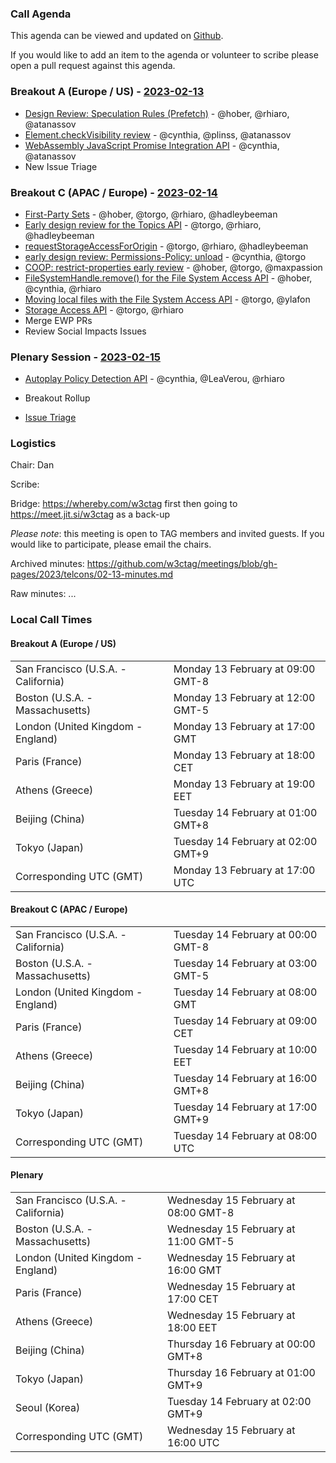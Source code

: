 ### Call Agenda

This agenda can be viewed and updated on [Github](https://github.com/w3ctag/meetings/blob/gh-pages/2023/telcons/02-13-agenda.md).

If you would like to add an item to the agenda or volunteer to scribe please open a pull request against this agenda.

### Breakout A (Europe / US) - [2023-02-13](https://www.timeanddate.com/worldclock/converter.html?iso=20230213T170000&p1=224&p2=43&p3=136&p4=195&p5=26&p6=33&p7=248&p8=235)

* [Design Review: Speculation Rules (Prefetch)](https://github.com/w3ctag/design-reviews/issues/721) - @hober, @rhiaro, @atanassov
* [Element.checkVisibility review](https://github.com/w3ctag/design-reviews/issues/734) - @cynthia, @plinss, @atanassov
* [WebAssembly JavaScript Promise Integration API](https://github.com/w3ctag/design-reviews/issues/809) - @cynthia, @atanassov
* New Issue Triage

### Breakout C (APAC / Europe) - [2023-02-14](https://www.timeanddate.com/worldclock/converter.html?iso=20230214T080000&p1=224&p2=43&p3=136&p4=195&p5=26&p6=33&p7=248&p8=235)

* [First-Party Sets](https://github.com/w3ctag/design-reviews/issues/342) - @hober, @torgo, @rhiaro, @hadleybeeman
* [Early design review for the Topics API](https://github.com/w3ctag/design-reviews/issues/726) - @torgo, @rhiaro, @hadleybeeman
* [requestStorageAccessForOrigin](https://github.com/w3ctag/design-reviews/issues/808) - @torgo, @rhiaro, @hadleybeeman
* [early design review: Permissions-Policy: unload](https://github.com/w3ctag/design-reviews/issues/738) - @cynthia, @torgo
* [COOP: restrict-properties early review](https://github.com/w3ctag/design-reviews/issues/760) - @hober, @torgo, @maxpassion
* [FileSystemHandle.remove() for the File System Access API](https://github.com/w3ctag/design-reviews/issues/773) - @hober, @cynthia, @rhiaro
* [Moving local files with the File System Access API](https://github.com/w3ctag/design-reviews/issues/805) - @torgo, @ylafon
* [Storage Access API](https://github.com/w3ctag/design-reviews/issues/807) - @torgo, @rhiaro
* Merge EWP PRs
* Review Social Impacts Issues

### Plenary Session - [2023-02-15](https://www.timeanddate.com/worldclock/converter.html?iso=20230215T160000&p1=224&p2=43&p3=136&p4=195&p5=26&p6=33&p7=248&p8=235)

* [Autoplay Policy Detection API](https://github.com/w3ctag/design-reviews/issues/810) - @cynthia, @LeaVerou, @rhiaro

* Breakout Rollup
* [Issue Triage](https://github.com/w3ctag/design-reviews/issues?q=is%3Aissue+is%3Aopen+label%3A%22Progress%3A+untriaged%22)

### Logistics

Chair: Dan

Scribe:

Bridge: https://whereby.com/w3ctag first then going to https://meet.jit.si/w3ctag as a back-up

*Please note*: this meeting is open to TAG members and invited guests. If you would like to participate, please email the chairs.

Archived minutes: https://github.com/w3ctag/meetings/blob/gh-pages/2023/telcons/02-13-minutes.md

Raw minutes: ...


### Local Call Times

#### Breakout A (Europe / US)

<table>
<tr><td> San Francisco (U.S.A. - California) <td> Monday 13 February at 09:00 GMT-8</td></tr>
<tr><td> Boston (U.S.A. - Massachusetts) <td> Monday 13 February at 12:00 GMT-5</td></tr>
<tr><td> London (United Kingdom - England) <td> Monday 13 February at 17:00 GMT</td></tr>
<tr><td> Paris (France) <td> Monday 13 February at 18:00 CET</td></tr>
<tr><td> Athens (Greece) <td> Monday 13 February at 19:00 EET</td></tr>
<tr><td> Beijing (China) <td> Tuesday 14 February at 01:00 GMT+8</td></tr>
<tr><td> Tokyo (Japan) <td> Tuesday 14 February at 02:00 GMT+9</td></tr>
<tr><td> Corresponding UTC (GMT) <td> Monday 13 February at 17:00 UTC</td></tr>
</table>

#### Breakout C (APAC / Europe)

<table>
<tr><td> San Francisco (U.S.A. - California) <td> Tuesday 14 February at 00:00 GMT-8</td></tr>
<tr><td> Boston (U.S.A. - Massachusetts) <td> Tuesday 14 February at 03:00 GMT-5</td></tr>
<tr><td> London (United Kingdom - England) <td> Tuesday 14 February at 08:00 GMT</td></tr>
<tr><td> Paris (France) <td> Tuesday 14 February at 09:00 CET</td></tr>
<tr><td> Athens (Greece) <td> Tuesday 14 February at 10:00 EET</td></tr>
<tr><td> Beijing (China) <td> Tuesday 14 February at 16:00 GMT+8</td></tr>
<tr><td> Tokyo (Japan) <td> Tuesday 14 February at 17:00 GMT+9</td></tr>
<tr><td> Corresponding UTC (GMT) <td> Tuesday 14 February at 08:00 UTC</td></tr>
</table>

#### Plenary

<table>
<tr><td> San Francisco (U.S.A. - California) <td> Wednesday 15 February at 08:00 GMT-8</td></tr>
<tr><td> Boston (U.S.A. - Massachusetts) <td> Wednesday 15 February at 11:00 GMT-5</td></tr>
<tr><td> London (United Kingdom - England) <td> Wednesday 15 February at 16:00 GMT</td></tr>
<tr><td> Paris (France) <td> Wednesday 15 February at 17:00 CET</td></tr>
<tr><td> Athens (Greece) <td> Wednesday 15 February at 18:00 EET</td></tr>
<tr><td> Beijing (China) <td> Thursday 16 February at 00:00 GMT+8</td></tr>
<tr><td> Tokyo (Japan) <td> Thursday 16 February at 01:00 GMT+9</td></tr>
<tr><td> Seoul (Korea) <td> Tuesday 14 February at 02:00 GMT+9</td></tr>
<tr><td> Corresponding UTC (GMT) <td> Wednesday 15 February at 16:00 UTC</td></tr>
</table>
